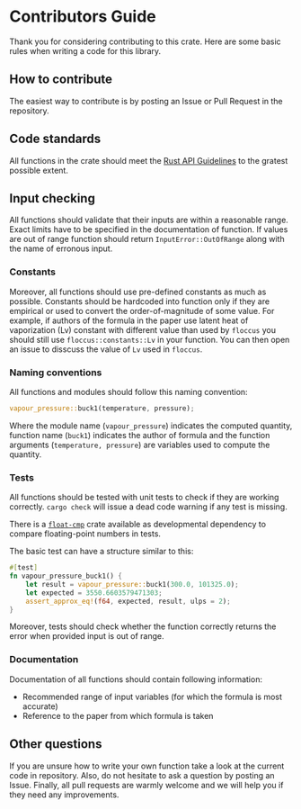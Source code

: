 # Contributors Guide

Thank you for considering contributing to this crate. Here are some basic rules when writing a code for this library.

## How to contribute

The easiest way to contribute is by posting an Issue or Pull Request in the repository.

## Code standards

All functions in the crate should meet the [Rust API Guidelines](https://rust-lang.github.io/api-guidelines/checklist.html) to the gratest possible extent.

## Input checking

All functions should validate that their inputs are within a reasonable range. Exact limits have to be specified in the documentation of function. If values are out of range function should return `InputError::OutOfRange` along with the name of erronous input.

### Constants

Moreover, all functions should use pre-defined constants as much as possible. Constants should be hardcoded into function only if they are empirical or used to convert the order-of-magnitude of some value.
For example, if authors of the formula in the paper use latent heat of vaporization (Lv) constant with different value than used by `floccus` you should still use `floccus::constants::Lv` in your function. You can then open an issue to disscuss the value of `Lv` used in `floccus`.

### Naming conventions

All functions and modules should follow this naming convention:

```Rust
vapour_pressure::buck1(temperature, pressure);
```

Where the module name (`vapour_pressure`) indicates the computed quantity, function name (`buck1`) indicates the author of formula
and the function arguments (`temperature, pressure`) are variables used to compute the quantity.

### Tests

All functions should be tested with unit tests to check if they are working correctly. `cargo check` will issue a dead code warning if any test is missing.

There is a [`float-cmp`](https://crates.io/crates/float-cmp) crate available as developmental dependency to compare floating-point numbers in tests.

The basic test can have a structure similar to this:

```Rust
#[test]
fn vapour_pressure_buck1() {
    let result = vapour_pressure::buck1(300.0, 101325.0);
    let expected = 3550.6603579471303;
    assert_approx_eq!(f64, expected, result, ulps = 2);
}
```

Moreover, tests should check whether the function correctly returns the error when provided input is out of range.

### Documentation

Documentation of all functions should contain following information:

- Recommended range of input variables (for which the formula is most accurate)
- Reference to the paper from which formula is taken

## Other questions

If you are unsure how to write your own function take a look at the current code in repository. Also, do not hesitate to ask a question by posting an Issue. Finally, all pull requests are warmly welcome and we will help you if they need any improvements.
